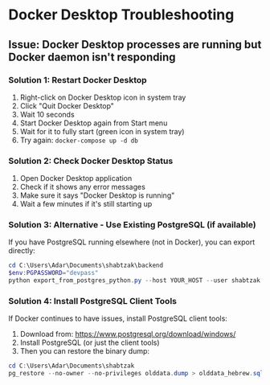 # Docker Desktop Troubleshooting

## Issue: Docker Desktop processes are running but Docker daemon isn't responding

### Solution 1: Restart Docker Desktop
1. Right-click on Docker Desktop icon in system tray
2. Click "Quit Docker Desktop"
3. Wait 10 seconds
4. Start Docker Desktop again from Start menu
5. Wait for it to fully start (green icon in system tray)
6. Try again: `docker-compose up -d db`

### Solution 2: Check Docker Desktop Status
1. Open Docker Desktop application
2. Check if it shows any error messages
3. Make sure it says "Docker Desktop is running"
4. Wait a few minutes if it's still starting up

### Solution 3: Alternative - Use Existing PostgreSQL (if available)
If you have PostgreSQL running elsewhere (not in Docker), you can export directly:
```powershell
cd C:\Users\Adar\Documents\shabtzak\backend
$env:PGPASSWORD="devpass"
python export_from_postgres_python.py --host YOUR_HOST --user shabtzak --password devpass --database shabtzak
```

### Solution 4: Install PostgreSQL Client Tools
If Docker continues to have issues, install PostgreSQL client tools:
1. Download from: https://www.postgresql.org/download/windows/
2. Install PostgreSQL (or just the client tools)
3. Then you can restore the binary dump:
```powershell
cd C:\Users\Adar\Documents\shabtzak
pg_restore --no-owner --no-privileges olddata.dump > olddata_hebrew.sql
```

